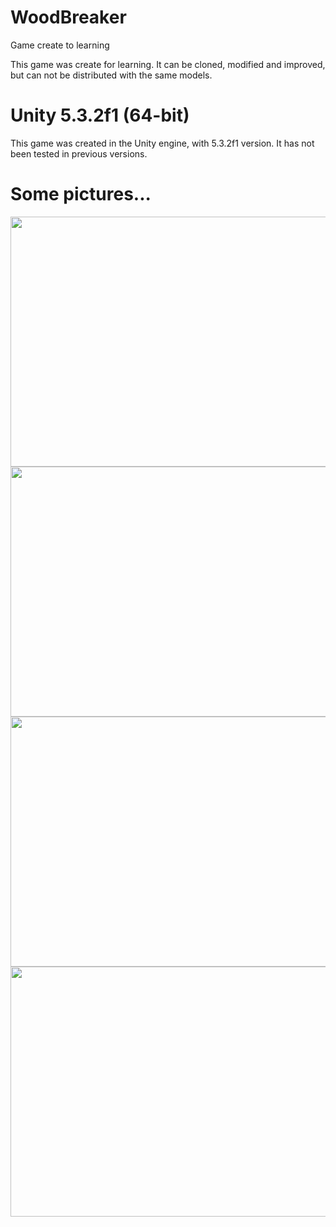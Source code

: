 # WoodBreaker
Game create to learning

This game was create for learning.
It can be cloned, modified and improved, but can not be distributed with the same models.

# Unity 5.3.2f1 (64-bit)

This game was created in the Unity engine, with 5.3.2f1 version.
It has not been tested in previous versions.

# Some pictures...

<img src="https://dl.dropboxusercontent.com/u/20234298/Pictures%20Games/Screenshot_20160302-085724.png" width="600" height="400">

<img src="https://dl.dropboxusercontent.com/u/20234298/Pictures%20Games/Screenshot_20160302-085737.png" width="600" height="400">

<img src="https://dl.dropboxusercontent.com/u/20234298/Pictures%20Games/Screenshot_20160302-085743.png" width="600" height="400">

<img src="https://dl.dropboxusercontent.com/u/20234298/Pictures%20Games/Screenshot_20160302-090001.png" width="600" height="400">

